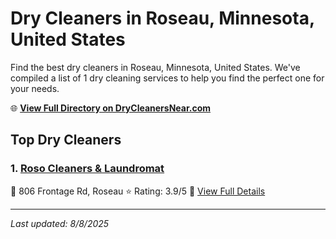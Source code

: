 # Dry Cleaners in Roseau, Minnesota, United States

Find the best dry cleaners in Roseau, Minnesota, United States. We've compiled a list of 1 dry cleaning services to help you find the perfect one for your needs.

🌐 **[View Full Directory on DryCleanersNear.com](https://drycleanersnear.com/city/US/Minnesota/Roseau)**

## Top Dry Cleaners

### 1. [Roso Cleaners & Laundromat](https://drycleanersnear.com/dryCleaner/6882e5240559ff12261bf79e/roso-cleaners-laundromat)
📍 806 Frontage Rd, Roseau
⭐ Rating: 3.9/5
🔗 [View Full Details](https://drycleanersnear.com/dryCleaner/6882e5240559ff12261bf79e/roso-cleaners-laundromat)


---

*Last updated: 8/8/2025*
